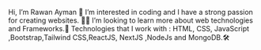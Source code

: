  Hi, I’m Rawan Ayman 👋
 I’m interested in coding and I have a strong passion for creating websites. 👩‍💻
 I’m looking to learn more about web technologies and Frameworks.🎯
 Technologies that I work with : HTML, CSS, JavaScript ,Bootstrap,Tailwind CSS,ReactJS, NextJS ,NodeJs and MongoDB.🛠️

<!---
rawanayman229/rawanayman229 is a ✨ special ✨ repository because its `README.md` (this file) appears on your GitHub profile.
You can click the Preview link to take a look at your changes.
--->
